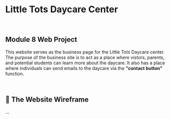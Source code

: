 <h1>Little Tots Daycare Center</h1>
<br>

<h2>Module 8 Web Project</h2>

<p>This website serves as the business page for the Little Tots Daycare center.
  The purpose of the business site is to act as a place where vistors, parents, and 
  potential students can learn more about the daycare. It also has a place where 
  individuals can send emails to the daycare via the <b>"contact button"</b> function.
</p>
<br>

## 💼 The Website Wireframe
<p>
  ...
</p>
